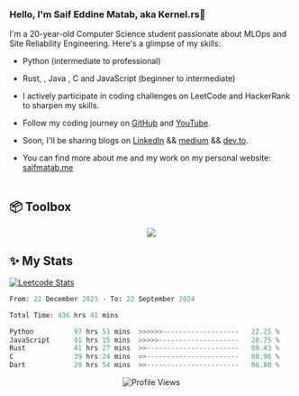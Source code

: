 ### Hello, I'm Saif Eddine Matab, aka Kernel.rs👋

I'm a 20-year-old Computer Science student passionate about MLOps and Site Reliability Engineering. Here's a glimpse of my skills:

- Python (intermediate to professional)
- Rust, , Java , C and JavaScript (beginner to intermediate)

- I actively participate in coding challenges on LeetCode and HackerRank to sharpen my skills.
- Follow my coding journey on [GitHub](https://github.com/Kernel-rb) and [YouTube](https://www.youtube.com/channel/UCnnPEdrDX0LJd2yJ7Q_TnKg).
- Soon, I'll be sharing blogs on [LinkedIn](https://www.linkedin.com/in/saif-matab/) && [medium](https://medium.com/@kernel.rb)  && [dev.to](https://dev.to/kernelrb).
- You can find more about me and my work on my personal website: [saifmatab.me](https://www.saifmatab.me/)
<br> <br>
## 📦 Toolbox
<p align="center">
  <a href="https://skillicons.dev">
    <img src="https://skillicons.dev/icons?i=py,rust,c,java,js,neovim" />
  </a>
</p>


## ✨ My Stats

[![Leetcode Stats](https://leetcard.jacoblin.cool/Kernel-rb)](https://leetcode.com/Kernel-rb)


<!--START_SECTION:waka-->

```python
From: 22 December 2023 - To: 22 September 2024

Total Time: 436 hrs 41 mins

Python          97 hrs 51 mins  >>>>>>-------------------   22.25 %
JavaScript      91 hrs 15 mins  >>>>>--------------------   20.75 %
Rust            41 hrs 27 mins  >>-----------------------   09.43 %
C               39 hrs 24 mins  >>-----------------------   08.96 %
Dart            29 hrs 54 mins  >>-----------------------   06.80 %
```

<!--END_SECTION:waka-->
<!--->

<div align="center">
  <img src="https://komarev.com/ghpvc/?username=Kernel-rb&label=PROFILE+VIEWS" alt="Profile Views">
</div>
